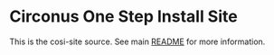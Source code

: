 # Circonus One Step Install Site

This is the cosi-site source. See main [README](https://github.com/circonus-labs/circonus-one-step-install/blob/master/README.md#development) for more information.
